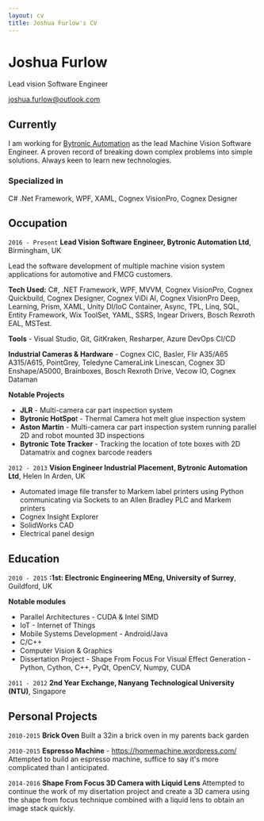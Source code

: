 ```yaml
---
layout: cv
title: Joshua Furlow's CV
---
```

# Joshua Furlow
Lead vision Software Engineer

<div id="webaddress">
  <a href="joshua.furlow@outlook.com">joshua.furlow@outlook.com</a>
</div>

## Currently

I am working for [Bytronic Automation](https://bytronic.com/) as the lead Machine Vision Software Engineer. A proven record of breaking down complex problems into simple solutions. Always keen to learn new technologies.

### Specialized in

C# .Net Framework, WPF, XAML, Cognex VisionPro, Cognex Designer

## Occupation

`2016 - Present`
**Lead Vision Software Engineer, Bytronic Automation Ltd**, Birmingham, UK

Lead the software development of multiple machine vision system applications for automotive and FMCG customers.

**Tech Used:** C#, .NET Framework, WPF, MVVM, Cognex VisionPro, Cognex Quickbuild, Cognex Designer, Cognex ViDi AI, Cognex VisionPro Deep, Learning, Prism, XAML, Unity DI/IoC Container, Async, TPL, Linq, SQL, Entity Framework, Wix ToolSet, YAML, SSRS, Ingear Drivers, Bosch Rexroth EAL, MSTest.

**Tools** - Visual Studio, Git, GitKraken, Resharper, Azure DevOps CI/CD

**Industrial Cameras & Hardware** - Cognex CIC, Basler, Flir A35/A65 A315/A615, PointGrey, Teledyne CameraLink Linescan, Cognex 3D Enshape/A5000, Brainboxes, Bosch Rexroth Drive, Vecow IO, Cognex Dataman

**Notable Projects**

- **JLR** - Multi-camera car part inspection system
- **Bytronic HotSpo**t - Thermal Camera hot melt glue inspection system
- **Aston Martin** - Multi-camera car part inspection system running parallel 2D and robot mounted 3D inspections
- **Bytronic Tote Tracker** - Tracking the location of tote boxes with 2D Datamatrix and cognex barcode readers

`2012 - 2013`
**Vision Engineer Industrial Placement, Bytronic Automation Ltd**, Helen In Arden, UK

- Automated image file transfer to Markem label printers using Python communicating via Sockets to an Allen Bradley PLC and Markem printers
- Cognex Insight Explorer
- SolidWorks CAD
- Electrical panel design

## Education

`2010 - 2015`
**:1st: Electronic Engineering MEng, University of Surrey**, Guildford, UK

**Notable modules**

- Parallel Architectures - CUDA & Intel SIMD
- IoT - Internet of Things
- Mobile Systems Development - Android/Java
- C/C++
- Computer Vision & Graphics
- Dissertation Project - Shape From Focus For Visual Effect Generation - Python, Cython, C++, PyQt, OpenCV, Numpy, CUDA

`2011 - 2012`
**2nd Year Exchange, Nanyang Technological University (NTU)**, Singapore

## Personal Projects
`2010-2015`
**Brick Oven**
Built a 32in a brick oven in my parents back garden

`2010-2015`
**Espresso Machine** - https://homemachine.wordpress.com/
Attempted to build an espresso machine, suffice to say it's more complicated than I anticipated.

`2014-2016`
**Shape From Focus 3D Camera with Liquid Lens**
Attempted to continue the work of my disertation project and create a 3D camera using the shape from focus technique combined with a liquid lens to obtain an image stack quickly.
